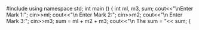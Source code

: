 #include <iostream>
using namespace std;
int main ()
{
int ml, m3, sum;
cout<<"\nEnter Mark 1:";
cin>>ml;
cout<<"\n Enter Mark 2:";
cin>>m2;
cout<<"\n Enter Mark 3:";
cin>>m3;
sum = ml + m2 + m3;
cout<<"\n The sum = "<< sum;
{
